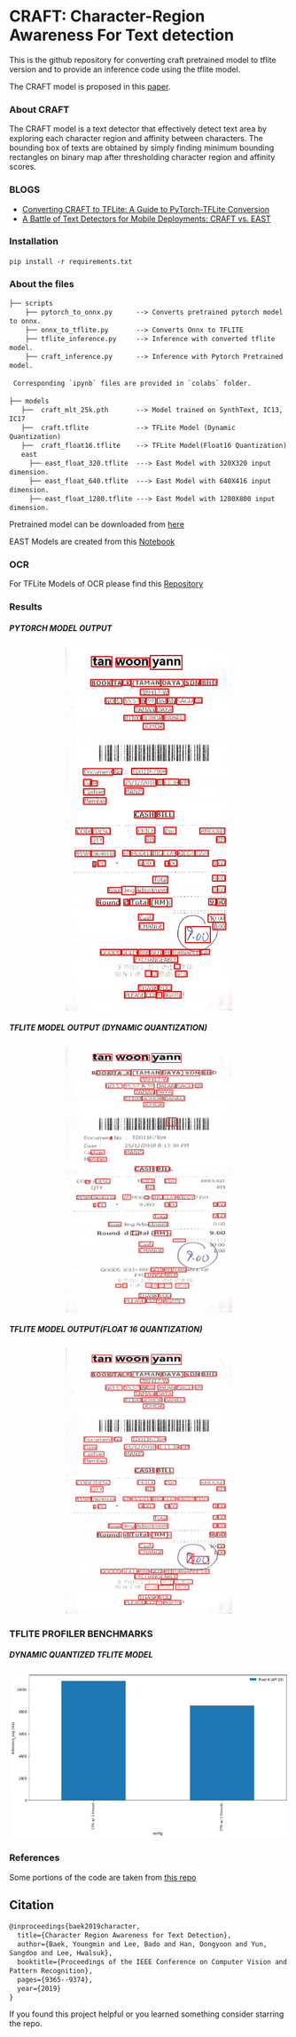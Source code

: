 # CRAFT: Character-Region Awareness For Text detection

This is the github repository for converting craft pretrained model to tflite version and to provide an inference code using the tflite model.

The CRAFT model is proposed in this [paper](https://arxiv.org/abs/1904.01941).

### About CRAFT

The CRAFT model is a text detector that effectively detect text area by exploring each character region and affinity between characters. The bounding box of texts are obtained by simply finding minimum bounding rectangles on binary map after thresholding character region and affinity scores.

### BLOGS

- [Converting CRAFT to TFLite: A Guide to PyTorch-TFLite Conversion](https://tulasi.dev/craft-in-tflite)
- [A Battle of Text Detectors for Mobile Deployments: CRAFT vs. EAST](https://sayak.dev/optimizing-text-detectors/)

### Installation

`pip install -r requirements.txt`

### About the files
 ```
 ├── scripts
     ├── pytorch_to_onnx.py      --> Converts pretrained pytorch model to onnx.
     ├── onnx_to_tflite.py       --> Converts Onnx to TFLITE
     ├── tflite_inference.py     --> Inference with converted tflite model.
     ├── craft_inference.py      --> Inference with Pytorch Pretrained model.
  
  Corresponding `ipynb` files are provided in `colabs` folder.

 ├── models
    ├──  craft_mlt_25k.pth       --> Model trained on SynthText, IC13, IC17
    ├──  craft.tflite            --> TFLite Model (Dynamic Quantization)
    ├──  craft_float16.tflite    --> TFLite Model(Float16 Quantization)
    east
      ├── east_float_320.tflite  ---> East Model with 320X320 input dimension.
      ├── east_float_640.tflite  ---> East Model with 640X416 input dimension.
      ├── east_float_1280.tflite ---> East Model with 1280X800 input dimension.
 ```
 
 Pretrained model can be downloaded from [here](https://drive.google.com/uc?export=download&id=1Jk4eGD7crsqCCg9C9VjCLkMN3ze8kutZ)
 
 EAST Models are created from this [Notebook](https://github.com/sayakpaul/Adventures-in-TensorFlow-Lite/blob/master/EAST_TFLite.ipynb)
 
 ### OCR
 
 For TFLite Models of OCR please find this [Repository](https://github.com/tulasiram58827/ocr_tflite)
  
 ### Results
 
 ##### PYTORCH MODEL OUTPUT                                                  
 
 <div align=center><img src="./result/res_000.jpg" width="300"/></div>
 
 ##### TFLITE MODEL OUTPUT (DYNAMIC QUANTIZATION)
 
 <div align=center><img src="./result/tflite_inference.jpg" width="300"/></div> 
 
 ##### TFLITE MODEL OUTPUT(FLOAT 16 QUANTIZATION)
 
 <div align=center><img src="./result/tflite_float16_inference.jpg" width="300"/></div> 

 
 ### TFLITE PROFILER BENCHMARKS
 
 ##### DYNAMIC QUANTIZED TFLITE MODEL
 
  <div align=center><img src="./benchmark_images/tflite_dynamic.png" width="600"/></div> 

### References

Some portions of the code are taken from [this repo](https://github.com/clovaai/CRAFT-pytorch)

## Citation
```
@inproceedings{baek2019character,
  title={Character Region Awareness for Text Detection},
  author={Baek, Youngmin and Lee, Bado and Han, Dongyoon and Yun, Sangdoo and Lee, Hwalsuk},
  booktitle={Proceedings of the IEEE Conference on Computer Vision and Pattern Recognition},
  pages={9365--9374},
  year={2019}
}
```

If you found this project helpful or you learned something consider starring the repo.
